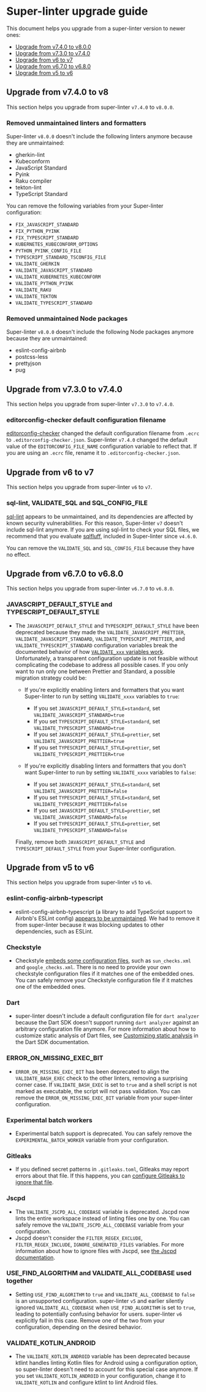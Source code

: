 # Super-linter upgrade guide

This document helps you upgrade from a super-linter version to newer ones:

- [Upgrade from v7.4.0 to v8.0.0](#upgrade-from-v740-to-v8)
- [Upgrade from v7.3.0 to v7.4.0](#upgrade-from-v730-to-v740)
- [Upgrade from v6 to v7](#upgrade-from-v6-to-v7)
- [Upgrade from v6.7.0 to v6.8.0](#upgrade-from-v670-to-v680)
- [Upgrade from v5 to v6](#upgrade-from-v5-to-v6)

## Upgrade from v7.4.0 to v8

This section helps you upgrade from super-linter `v7.4.0` to `v8.0.0`.

### Removed unmaintained linters and formatters

Super-linter `v8.0.0` doesn't include the following linters anymore because they
are unmaintained:

- gherkin-lint
- Kubeconform
- JavaScript Standard
- Pyink
- Raku compiler
- tekton-lint
- TypeScript Standard

You can remove the following variables from your Super-linter configuration:

- `FIX_JAVASCRIPT_STANDARD`
- `FIX_PYTHON_PYINK`
- `FIX_TYPESCRIPT_STANDARD`
- `KUBERNETES_KUBECONFORM_OPTIONS`
- `PYTHON_PYINK_CONFIG_FILE`
- `TYPESCRIPT_STANDARD_TSCONFIG_FILE`
- `VALIDATE_GHERKIN`
- `VALIDATE_JAVASCRIPT_STANDARD`
- `VALIDATE_KUBERNETES_KUBECONFORM`
- `VALIDATE_PYTHON_PYINK`
- `VALIDATE_RAKU`
- `VALIDATE_TEKTON`
- `VALIDATE_TYPESCRIPT_STANDARD`

### Removed unmaintained Node packages

Super-linter `v8.0.0` doesn't include the following Node packages anymore
because they are unmaintained:

- eslint-config-airbnb
- postcss-less
- prettyjson
- pug

## Upgrade from v7.3.0 to v7.4.0

This section helps you upgrade from super-linter `v7.3.0` to `v7.4.0`.

### editorconfig-checker default configuration filename

[editorconfig-checker](https://github.com/editorconfig-checker/editorconfig-checker?tab=readme-ov-file#configuration)
changed the default configuration filename from `.ecrc` to
`.editorconfig-checker.json`. Super-linter `v7.4.0` changed the default value of
the `EDITORCONFIG_FILE_NAME` configuration variable to reflect that. If you are
using an `.ecrc` file, rename it to `.editorconfig-checker.json`.

## Upgrade from v6 to v7

This section helps you upgrade from super-linter `v6` to `v7`.

### sql-lint, VALIDATE_SQL and SQL_CONFIG_FILE

[sql-lint](https://github.com/joereynolds/sql-lint) appears to be unmaintained,
and its dependencies are affected by known security vulnerabilities. For this
reason, Super-linter `v7` doesn't include sql-lint anymore. If you are using
sql-lint to check your SQL files, we recommend that you evaluate
[sqlfluff](https://sqlfluff.com/), included in Super-linter since `v4.6.0`.

You can remove the `VALIDATE_SQL` and `SQL_CONFIG_FILE` because they have no
effect.

## Upgrade from v6.7.0 to v6.8.0

This section helps you upgrade from super-linter `v6.7.0` to `v6.8.0`.

### JAVASCRIPT_DEFAULT_STYLE and TYPESCRIPT_DEFAULT_STYLE

- The `JAVASCRIPT_DEFAULT_STYLE` and `TYPESCRIPT_DEFAULT_STYLE` have been
  deprecated because they made the `VALIDATE_JAVASCRIPT_PRETTIER`,
  `VALIDATE_JAVASCRIPT_STANDARD`, `VALIDATE_TYPESCRIPT_PRETTIER`, and
  `VALIDATE_TYPESCRIPT_STANDARD` configuration variables break the documented
  behavior of how
  [`VALIDATE_xxx` variables work](https://github.com/super-linter/super-linter?tab=readme-ov-file#configure-super-linter).
  Unfortunately, a transparent configuration update is not feasible without
  complicating the codebase to address all possible cases. If you only want to
  run only one between Prettier and Standard, a possible migration strategy
  could be:

  - If you're explicitly enabling linters and formatters that you want
    Super-linter to run by setting `VALIDATE_xxxx` variables to `true`:

    - If you set `JAVASCRIPT_DEFAULT_STYLE=standard`, set
      `VALIDATE_JAVASCRIPT_STANDARD=true`
    - If you set `TYPESCRIPT_DEFAULT_STYLE=standard`, set
      `VALIDATE_TYPESCRIPT_STANDARD=true`
    - If you set `JAVASCRIPT_DEFAULT_STYLE=prettier`, set
      `VALIDATE_JAVASCRIPT_PRETTIER=true`
    - If you set `TYPESCRIPT_DEFAULT_STYLE=prettier`, set
      `VALIDATE_TYPESCRIPT_PRETTIER=true`

  - If you're explicitly disabling linters and formatters that you don't want
    Super-linter to run by setting `VALIDATE_xxxx` variables to `false`:

    - If you set `JAVASCRIPT_DEFAULT_STYLE=standard`, set
      `VALIDATE_JAVASCRIPT_PRETTIER=false`
    - If you set `TYPESCRIPT_DEFAULT_STYLE=standard`, set
      `VALIDATE_TYPESCRIPT_PRETTIER=false`
    - If you set `JAVASCRIPT_DEFAULT_STYLE=prettier`, set
      `VALIDATE_JAVASCRIPT_STANDARD=false`
    - If you set `TYPESCRIPT_DEFAULT_STYLE=prettier`, set
      `VALIDATE_TYPESCRIPT_STANDARD=false`

  Finally, remove both `JAVASCRIPT_DEFAULT_STYLE` and `TYPESCRIPT_DEFAULT_STYLE`
  from your Super-linter configuration.

## Upgrade from v5 to v6

This section helps you upgrade from super-linter `v5` to `v6`.

### eslint-config-airbnb-typescript

- eslint-config-airbnb-typescript (a library to add TypeScript support to
  Airbnb's ESLint config)
  [appears to be unmaintained](https://github.com/iamturns/eslint-config-airbnb-typescript/issues/314).
  We had to remove it from super-linter because it was blocking updates to other
  dependencies, such as ESLint.

### Checkstyle

- Checkstyle
  [embeds some configuration files](https://checkstyle.sourceforge.io/cmdline.html#Command_line_usage),
  such as `sun_checks.xml` and `google_checks.xml`. There is no need to provide
  your own checkstyle configuration files if it matches one of the embedded
  ones. You can safely remove your Checkstyle configuration file if it matches
  one of the embedded ones.

### Dart

- super-linter doesn't include a default configuration file for `dart analyzer`
  because the Dart SDK doesn't support running `dart analyzer` against an
  arbitrary configuration file anymore. For more information about how to
  customize static analysis of Dart files, see
  [Customizing static analysis](https://dart.dev/tools/analysis) in the Dart SDK
  documentation.

### ERROR_ON_MISSING_EXEC_BIT

- `ERROR_ON_MISSING_EXEC_BIT` has been deprecated to align the
  `VALIDATE_BASH_EXEC` check to the other linters, removing a surprising corner
  case. If `VALIDATE_BASH_EXEC` is set to `true` and a shell script is not
  marked as executable, the script will not pass validation. You can remove the
  `ERROR_ON_MISSING_EXEC_BIT` variable from your super-linter configuration.

### Experimental batch workers

- Experimental batch support is deprecated. You can safely remove the
  `EXPERIMENTAL_BATCH_WORKER` variable from your configuration.

### Gitleaks

- If you defined secret patterns in `.gitleaks.toml`, Gitleaks may report errors
  about that file. If this happens, you can
  [configure Gitleaks to ignore that file](https://github.com/gitleaks/gitleaks/tree/master?tab=readme-ov-file#gitleaksignore).

### Jscpd

- The `VALIDATE_JSCPD_ALL_CODEBASE` variable is deprecated. Jscpd now lints the
  entire workspace instead of linting files one by one. You can safely remove
  the `VALIDATE_JSCPD_ALL_CODEBASE` variable from your configuration.
- Jscpd doesn't consider the `FILTER_REGEX_EXCLUDE`, `FILTER_REGEX_INCLUDE`,
  `IGNORE_GENERATED_FILES` variables. For more information about how to ignore
  files with Jscpd, see
  [the Jscpd documentation](https://github.com/kucherenko/jscpd/tree/master/apps/jscpd).

### USE_FIND_ALGORITHM and VALIDATE_ALL_CODEBASE used together

- Setting `USE_FIND_ALGORITHM` to `true` and `VALIDATE_ALL_CODEBASE` to `false`
  is an unsupported configuration. super-linter `v5` and earlier silently
  ignored `VALIDATE_ALL_CODEBASE` when `USE_FIND_ALGORITHM` is set to `true`,
  leading to potentially confusing behavior for users. super-linter `v6`
  explicitly fail in this case. Remove one of the two from your configuration,
  depending on the desired behavior.

### VALIDATE_KOTLIN_ANDROID

- The `VALIDATE_KOTLIN_ANDROID` variable has been deprecated because ktlint
  handles linting Kotlin files for Android using a configuration option, so
  super-linter doesn't need to account for this special case anymore. If you set
  `VALIDATE_KOTLIN_ANDROID` in your configuration, change it to
  `VALIDATE_KOTLIN` and configure ktlint to lint Android files.
